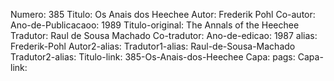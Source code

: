 Numero: 385
Titulo: Os Anais dos Heechee
Autor: Frederik Pohl
Co-autor: 
Ano-de-Publicacaoo: 1989
Titulo-original: The Annals of the Heechee
Tradutor: Raul de Sousa Machado
Co-tradutor: 
Ano-de-edicao: 1987
alias: Frederik-Pohl
Autor2-alias: 
Tradutor1-alias: Raul-de-Sousa-Machado
Tradutor2-alias: 
Titulo-link: 385-Os-Anais-dos-Heechee
Capa: 
pags: 
Capa-link:
